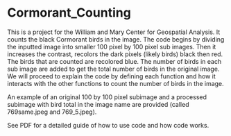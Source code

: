 # Cormorant_Counting

This is a project for the William and Mary Center for Geospatial Analysis. It counts the black Cormorant birds in the image. The code begins by dividing the inputted image into smaller 100 pixel by 100 pixel sub images. Then it increases the contrast, recolors the dark pixels (likely birds) black then red. The birds that are counted are recolored blue. The number of birds in each sub image are added to get the total number of birds in the original image. We will proceed to explain the code by defining each function and how it interacts with the other functions to count the number of birds in the image. 

An example of an original 100 by 100 pixel subimage and a processed subimage with bird total in the image name are provided (called 769same.jpeg and 769_5.jpeg). 

See PDF for a detailed guide of how to use code and how code works. 
